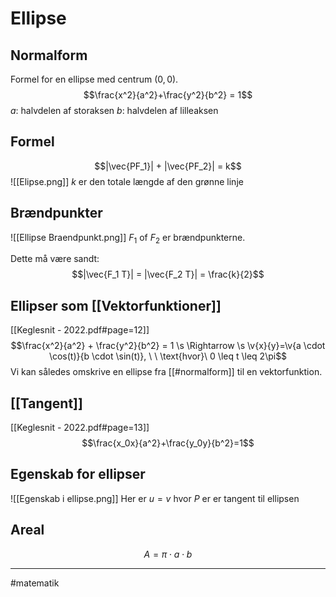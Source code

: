 # Ellipse

## Normalform
Formel for en ellipse med centrum $(0,0)$.
$$\frac{x^2}{a^2}+\frac{y^2}{b^2} = 1$$
$a$: halvdelen af storaksen
$b$: halvdelen af lilleaksen



## Formel
$$|\vec{PF_1}| + |\vec{PF_2}| = k$$
![[Elipse.png]]
$k$ er den totale længde af den grønne linje

## Brændpunkter
![[Ellipse Braendpunkt.png]]
$F_1$ of $F_2$ er brændpunkterne.

Dette må være sandt:
$$|\vec{F_1 T}| = |\vec{F_2 T}| = \frac{k}{2}$$
## Ellipser som [[Vektorfunktioner]]
[[Keglesnit - 2022.pdf#page=12]]
$$\frac{x^2}{a^2} + \frac{y^2}{b^2} = 1 \s \Rightarrow \s \v{x}{y}=\v{a \cdot \cos(t)}{b \cdot \sin(t)}, \ \ \text{hvor}\  0 \leq t \leq 2\pi$$
Vi kan således omskrive en ellipse fra [[#normalform]] til en vektorfunktion. 

## [[Tangent]]
[[Keglesnit - 2022.pdf#page=13]]
$$\frac{x_0x}{a^2}+\frac{y_0y}{b^2}=1$$

## Egenskab for ellipser
![[Egenskab i ellipse.png]]
Her er $u=v$ hvor $P$ er er tangent til ellipsen


## Areal
$$A=\pi \cdot a \cdot b$$

---
#matematik 
